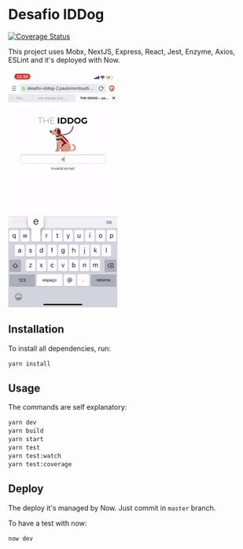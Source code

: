 # Desafio IDDog

[![Coverage Status](https://coveralls.io/repos/github/paulomontoya/desafio-iddog-2/badge.svg?branch=master)](https://coveralls.io/github/paulomontoya/desafio-iddog-2?branch=master)

This project uses Mobx, NextJS, Express, React, Jest, Enzyme, Axios, ESLint and it's deployed with Now.

<img src="https://github.com/paulomontoya/desafio-iddog-2/blob/master/demonstration.gif?raw=true" />

## Installation

To install all dependencies, run:

```bash
yarn install
```

## Usage

The commands are self explanatory:

```bash
yarn dev
yarn build
yarn start
yarn test
yarn test:watch
yarn test:coverage
```

## Deploy

The deploy it's managed by Now. Just commit in `master` branch.

To have a test with now: 

```bash
now dev
```